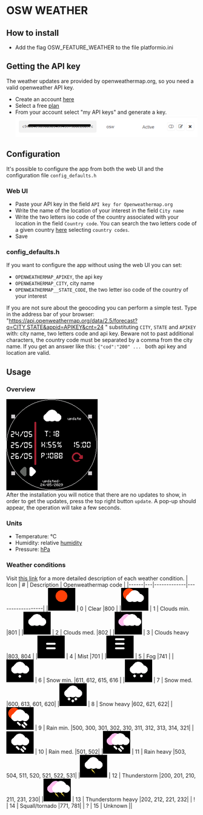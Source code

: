 # OSW WEATHER
## How to install
- Add the flag OSW_FEATURE_WEATHER to the file platformio.ini  

## Getting the API key
The weather updates are provided by openweathermap.org, so you need a valid openweather API key. 
- Create an account [here](https://openweathermap.org/)
- Select a free [plan](https://openweathermap.org/price)
- From your account select "my API keys" and generate a key.
![](https://raw.githubusercontent.com/Lorenzosciacca/OSW_weather/main/osw_screen/key.png)
## Configuration
It's possible to configure the app from both the web UI and the configuration file `config_defaults.h`
### Web UI
- Paste your API key in the field `API key for Openweathermap.org`
- Write the name of the location of your interest in the field `City name`
- Write the two letters iso code of the country associated with your location in the field `Country code`. You can search the two letters code of a given country [here](https://www.iso.org/obp/ui/#home) selecting `country codes`.
- Save
### config_defaults.h
If you want to configure the app without using the web UI you can set:
- `OPENWEATHERMAP_APIKEY`, the api key
- `OPENWEATHERMAP_CITY`, city name
- `OPENWEATHERMAP__STATE_CODE`, the two letter iso code of the country of your interest    

If you are not sure about the geocoding you can perform a simple test.
Type in the address bar of your browser: "https://api.openweathermap.org/data/2.5/forecast?q=CITY,STATE&appid=APIKEY&cnt=24 "
substituting `CITY`, `STATE` and `APIKEY` with: city name, two letters code and api key. Beware not to past additional characters, the country code must be separated by a comma from the city name.
If you get an answer like this: `{"cod":"200" ... ` both api key and location are valid.

## Usage
### Overview
![screen](https://raw.githubusercontent.com/Lorenzosciacca/OSW_weather/main/osw_screen/sync.png)   
After the installation you will notice that there are no updates to show, in order to get the updates, press the top right button `update`. A pop-up should appear, the operation will take a few seconds.  
### Units
- Temperature: °C
- Humidity: relative [humidity](https://en.wikipedia.org/wiki/Humidity#Relative_humidity)
- Pressure: [hPa](https://en.wikipedia.org/wiki/Pascal_(unit)#Multiples_and_submultiples)
### Weather conditions 
Visit [this link](https://openweathermap.org/weather-conditions#Weather-Condition-Codes-2) for a more detailed description of each weather condition.
| Icon | # | Description | Openweathermap code |
|------|---|-------------|------------------|
|![](https://raw.githubusercontent.com/Lorenzosciacca/OSW_weather/main/osw_screen/sun.png) | 0 | Clear |800  |
|![](https://raw.githubusercontent.com/Lorenzosciacca/OSW_weather/main/osw_screen/cl1.png) | 1 | Clouds min. |801  |
|![](https://raw.githubusercontent.com/Lorenzosciacca/OSW_weather/main/osw_screen/cl2.png) | 2 | Clouds med. |802  |
|![](https://raw.githubusercontent.com/Lorenzosciacca/OSW_weather/main/osw_screen/cl3.png) | 3 | Clouds heavy |803, 804 |
|![](https://raw.githubusercontent.com/Lorenzosciacca/OSW_weather/main/osw_screen/mist.png) | 4 | Mist |701  |
|![](https://raw.githubusercontent.com/Lorenzosciacca/OSW_weather/main/osw_screen/fog.png) | 5 | Fog |741  |
|![](https://raw.githubusercontent.com/Lorenzosciacca/OSW_weather/main/osw_screen/snow1.png) | 6 | Snow min. |611, 612, 615, 616  |
|![](https://raw.githubusercontent.com/Lorenzosciacca/OSW_weather/main/osw_screen/snow2.png) | 7 | Snow med. |600, 613, 601, 620|
|![](https://raw.githubusercontent.com/Lorenzosciacca/OSW_weather/main/osw_screen/snow3.png) | 8 | Snow heavy |602, 621, 622|
|![](https://raw.githubusercontent.com/Lorenzosciacca/OSW_weather/main/osw_screen/rain1.png) | 9 | Rain min. |500, 300, 301, 302, 310, 311, 312, 313, 314, 321|
|![](https://raw.githubusercontent.com/Lorenzosciacca/OSW_weather/main/osw_screen/rain2.png) | 10 | Rain med. |501, 502|
|![](https://raw.githubusercontent.com/Lorenzosciacca/OSW_weather/main/osw_screen/rain3.png) | 11 | Rain heavy |503, 504, 511, 520, 521, 522, 531|
|![](https://raw.githubusercontent.com/Lorenzosciacca/OSW_weather/main/osw_screen/th1.png) | 12 | Thunderstorm  |200, 201, 210, 211, 231, 230|
|![](https://raw.githubusercontent.com/Lorenzosciacca/OSW_weather/main/osw_screen/th2.png) | 13 | Thunderstorm heavy  |202, 212, 221, 232|
| ! | 14 | Squall/tornado  |771, 781|
| ? | 15 | Unknown  ||

